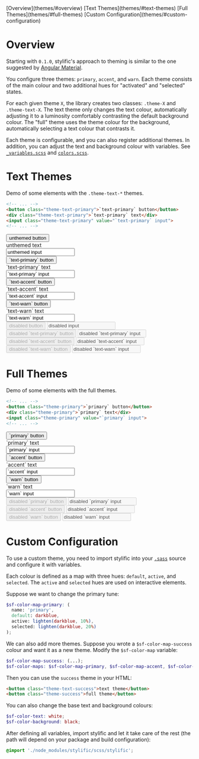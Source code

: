 <!-- TOC -->
<div class="sf-collapse doc-toc theme-text-accent">
  <label class="active theme-accent"></label>
  <div class="sf-collapse-body">
    [Overview](themes/#overview)
    [Text Themes](themes/#text-themes)
    [Full Themes](themes/#full-themes)
    [Custom Configuration](themes/#custom-configuration)
  </div>
</div>

# Overview

Starting with `0.1.0`, stylific's approach to theming is similar to the one
suggested by [Angular
Material](https://material.angularjs.org/latest/#/layout/container).

You configure three themes: `primary`, `accent`, and `warn`. Each theme consists
of the main colour and two additional hues for "activated" and "selected"
states.

For each given theme `X`, the library creates two classes: `.theme-X` and
`.theme-text-X`. The text theme only changes the text colour, automatically
adjusting it to a luminosity comfortably contrasting the default background
colour. The "full" theme uses the theme colour for the background, automatically
selecting a text colour that contrasts it.

Each theme is configurable, and you can also register additional themes. In
addition, you can adjust the text and background colour with variables. See
[`_variables.scss`](https://github.com/Mitranim/stylific/tree/master/scss/_variables.scss)
and
[`colors.scss`](https://github.com/Mitranim/stylific/tree/master/scss/colors.scss).

# Text Themes

Demo of some elements with the `.theme-text-*` themes.

```html
<!-- ... -->
<button class="theme-text-primary">`text-primary` button</button>
<div class="theme-text-primary">`text-primary` text</div>
<input class="theme-text-primary" value="`text-primary` input">
<!-- ... -->
```

<div class="doc-demo">
  <div class="doc-demo-body">
    <div class="docs-layout-spaced">
      <button>unthemed button</button>
      <div>unthemed text</div>
      <input value="unthemed input">
    </div>
    <div class="docs-layout-spaced">
      <button class="theme-text-primary">`text-primary` button</button>
      <div class="theme-text-primary">`text-primary` text</div>
      <input class="theme-text-primary" value="`text-primary` input">
    </div>
    <div class="docs-layout-spaced">
      <button class="theme-text-accent">`text-accent` button</button>
      <div class="theme-text-accent">`text-accent` text</div>
      <input class="theme-text-accent" value="`text-accent` input">
    </div>
    <div class="docs-layout-spaced">
      <button class="theme-text-warn">`text-warn` button</button>
      <div class="theme-text-warn">`text-warn` text</div>
      <input class="theme-text-warn" value="`text-warn` input">
    </div>
    <div class="docs-layout-spaced">
      <button disabled>disabled button</button>
      <input disabled value="disabled input">
    </div>
    <div class="docs-layout-spaced">
      <button disabled class="theme-text-primary">disabled `text-primary` button</button>
      <input disabled class="theme-text-primary" value="disabled `text-primary` input">
    </div>
    <div class="docs-layout-spaced">
      <button disabled class="theme-text-accent">disabled `text-accent` button</button>
      <input disabled class="theme-text-accent" value="disabled `text-accent` input">
    </div>
    <div class="docs-layout-spaced">
      <button disabled class="theme-text-warn">disabled `text-warn` button</button>
      <input disabled class="theme-text-warn" value="disabled `text-warn` input">
    </div>
  </div>
</div>

# Full Themes

Demo of some elements with the full themes.

```html
<!-- ... -->
<button class="theme-primary">`primary` button</button>
<div class="theme-primary">`primary` text</div>
<input class="theme-primary" value="`primary` input">
<!-- ... -->
```

<div class="doc-demo">
  <div class="doc-demo-body">
    <div class="docs-layout-spaced">
      <button class="theme-primary">`primary` button</button>
      <div class="theme-primary">`primary` text</div>
      <input class="theme-primary" value="`primary` input">
    </div>
    <div class="docs-layout-spaced">
      <button class="theme-accent">`accent` button</button>
      <div class="theme-accent">`accent` text</div>
      <input class="theme-accent" value="`accent` input">
    </div>
    <div class="docs-layout-spaced">
      <button class="theme-warn">`warn` button</button>
      <div class="theme-warn">`warn` text</div>
      <input class="theme-warn" value="`warn` input">
    </div>
    <div class="docs-layout-spaced">
      <button disabled class="theme-primary">disabled `primary` button</button>
      <input disabled class="theme-primary" value="disabled `primary` input">
    </div>
    <div class="docs-layout-spaced">
      <button disabled class="theme-accent">disabled `accent` button</button>
      <input disabled class="theme-accent" value="disabled `accent` input">
    </div>
    <div class="docs-layout-spaced">
      <button disabled class="theme-warn">disabled `warn` button</button>
      <input disabled class="theme-warn" value="disabled `warn` input">
    </div>
  </div>
</div>

# Custom Configuration

To use a custom theme, you need to import stylific into your
[`.sass`](http://sass-lang.com) source and configure it with variables.

Each colour is defined as a map with three hues: `default`, `active`, and
`selected`. The `active` and `selected` hues are used on interactive elements.

Suppose we want to change the primary tune:

```scss
$sf-color-map-primary: (
  name: 'primary',
  default: darkblue,
  active: lighten(darkblue, 10%),
  selected: lighten(darkblue, 20%)
);
```

We can also add more themes. Suppose you wrote a `$sf-color-map-success` colour
and want it as a new theme. Modify the `$sf-color-map` variable:

```scss
$sf-color-map-success: (...);
$sf-color-maps: $sf-color-map-primary, $sf-color-map-accent, $sf-color-map-warn, $sf-color-map-success;
```

Then you can use the `success` theme in your HTML:

```html
<button class="theme-text-success">text theme</button>
<button class="theme-success">full theme</button>
```

You can also change the base text and background colours:

```scss
$sf-color-text: white;
$sf-color-background: black;
```

After defining all variables, import stylific and let it take care of the rest
(the path will depend on your package and build configuration):

```scss
@import './node_modules/stylific/scss/stylific';
```
